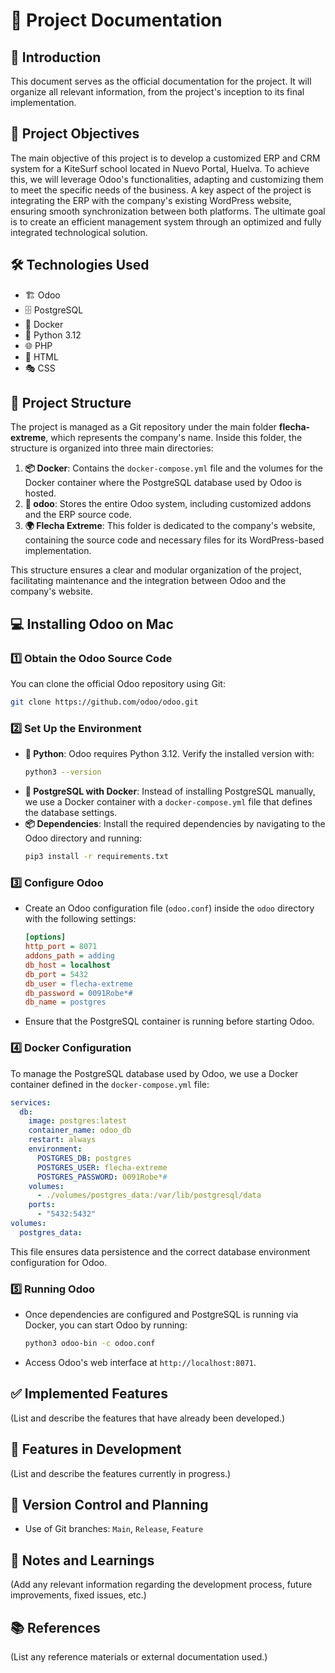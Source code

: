 # 📌 Project Documentation

## 📖 Introduction
This document serves as the official documentation for the project. It will organize all relevant information, from the project's inception to its final implementation.

## 🎯 Project Objectives
The main objective of this project is to develop a customized ERP and CRM system for a KiteSurf school located in Nuevo Portal, Huelva. To achieve this, we will leverage Odoo's functionalities, adapting and customizing them to meet the specific needs of the business. A key aspect of the project is integrating the ERP with the company's existing WordPress website, ensuring smooth synchronization between both platforms. The ultimate goal is to create an efficient management system through an optimized and fully integrated technological solution.

## 🛠️ Technologies Used
- 🏗️ Odoo
- 🗄️ PostgreSQL
- 🐳 Docker
- 🐍 Python 3.12
- 🌐 PHP
- 🎨 HTML
- 🎭 CSS

## 📂 Project Structure
The project is managed as a Git repository under the main folder **flecha-extreme**, which represents the company's name. Inside this folder, the structure is organized into three main directories:

1. **📦 Docker**: Contains the `docker-compose.yml` file and the volumes for the Docker container where the PostgreSQL database used by Odoo is hosted.
2. **📜 odoo**: Stores the entire Odoo system, including customized addons and the ERP source code.
3. **🌍 Flecha Extreme**: This folder is dedicated to the company's website, containing the source code and necessary files for its WordPress-based implementation.

This structure ensures a clear and modular organization of the project, facilitating maintenance and the integration between Odoo and the company's website.

## 💻 Installing Odoo on Mac
### 1️⃣ Obtain the Odoo Source Code
   You can clone the official Odoo repository using Git:
   ```bash
   git clone https://github.com/odoo/odoo.git
   ```

### 2️⃣ Set Up the Environment
   - **🐍 Python**: Odoo requires Python 3.12. Verify the installed version with:
     ```bash
     python3 --version
     ```
   - **🐳 PostgreSQL with Docker**: Instead of installing PostgreSQL manually, we use a Docker container with a `docker-compose.yml` file that defines the database settings.
   - **📦 Dependencies**: Install the required dependencies by navigating to the Odoo directory and running:
     ```bash
     pip3 install -r requirements.txt
     ```

### 3️⃣ Configure Odoo
   - Create an Odoo configuration file (`odoo.conf`) inside the `odoo` directory with the following settings:
     ```ini
     [options]
     http_port = 8071
     addons_path = adding
     db_host = localhost
     db_port = 5432
     db_user = flecha-extreme
     db_password = 0091Robe*#
     db_name = postgres
     ```
   - Ensure that the PostgreSQL container is running before starting Odoo.

### 4️⃣ Docker Configuration
To manage the PostgreSQL database used by Odoo, we use a Docker container defined in the `docker-compose.yml` file:
   ```yaml
   services:
     db:
       image: postgres:latest
       container_name: odoo_db
       restart: always
       environment:
         POSTGRES_DB: postgres
         POSTGRES_USER: flecha-extreme
         POSTGRES_PASSWORD: 0091Robe*#
       volumes:
         - ./volumes/postgres_data:/var/lib/postgresql/data
       ports:
         - "5432:5432"
   volumes:
     postgres_data:
   ```
This file ensures data persistence and the correct database environment configuration for Odoo.

### 5️⃣ Running Odoo
   - Once dependencies are configured and PostgreSQL is running via Docker, you can start Odoo by running:
     ```bash
     python3 odoo-bin -c odoo.conf
     ```
   - Access Odoo's web interface at `http://localhost:8071`.

## ✅ Implemented Features
(List and describe the features that have already been developed.)

## 🚀 Features in Development
(List and describe the features currently in progress.)

## 🔀 Version Control and Planning
- Use of Git branches: `Main`, `Release`, `Feature`

## 📝 Notes and Learnings
(Add any relevant information regarding the development process, future improvements, fixed issues, etc.)

## 📚 References
(List any reference materials or external documentation used.)

